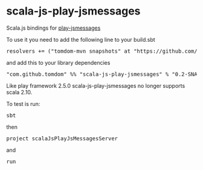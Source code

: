 # scala-js-play-jsmessages
Scala.js bindings for [play-jsmessages](http://github.com/julienrf/play-jsmessages)

To use it you need to add the following line to your build.sbt

<pre>resolvers += ("tomdom-mvn snapshots" at "https://github.com/tomdom/tomdom-mvn/raw/master/snapshots")</pre>

and add this to your library dependencies

<pre>"com.github.tomdom" %% "scala-js-play-jsmessages" % "0.2-SNAPSHOT"</pre>

Like play framework 2.5.0 scala-js-play-jsmessages no longer supports scala 2.10.

To test is run:

<pre>sbt</pre>

then

<pre>project scalaJsPlayJsMessagesServer</pre>

and

<pre>run</pre>
